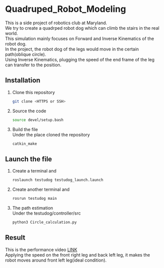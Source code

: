 # Quadruped_Robot_Modeling  
This is a side project of robotics club at Maryland.  
We try to create a quadrped robot dog which can climb the stairs in the real world.  
This simulation mainly focuses on Forward and Inverse Kinematics of the robot dog.  
In the project, the robot dog of the legs would move in the certain path(oblique circle).  
Using Inverse Kinematics, plugging the speed of the end frame of the leg can transfer to the position.  
## Installation  
1. Clone this repository  
   ```bash
   git clone <HTTPS or SSH>
   ```  
2. Source the code  
   ```bash
   source devel/setup.bash
   ```  
3. Build the file  
   Under the place cloned the repository  
   ```bash
   catkin_make
   ```  
## Launch the file  
1. Create a terminal and   
   ```bash
   roslaunch testudog testudog_launch.launch
   ```  
2. Create another terminal and   
   ```bash
   rosrun testudog main
   ```  
3. The path estimation  
   Under the testudog/controller/src  
   ```bash
   python3 Circle_calculation.py
   ```  
## Result  
This is the performance video [LINK](https://www.youtube.com/watch?v=UkG_kO7CFe8)  
Applying the speed on the front right leg and back left leg, it makes the robot moves around front left leg(ideal condition).  
